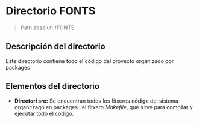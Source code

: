# Directorio FONTS

> Path absolut: /FONTS

## Descripción del directorio
Este directorio contiene todo el código del proyecto organizado por packages

## Elementos del directorio

- **Directori src:**
  Se encuentran todos los fitxeros código del sistema organitzago en packages i el fitxero *Makefile*, que
  sirve para compilar y ejecutar todo el código.